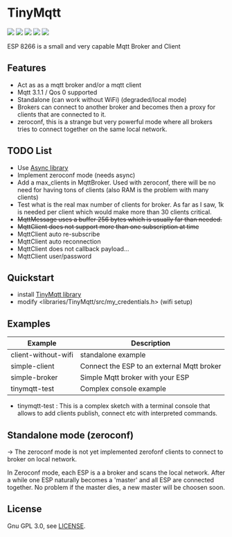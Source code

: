 # TinyMqtt

![](https://img.shields.io/github/v/release/hsaturn/TinyMqtt)
![](https://img.shields.io/github/issues/hsaturn/TinyMqtt)
![](https://img.shields.io/badge/paltform-ESP8266-green)
![](https://img.shields.io/github/license/hsaturn/TinyMqtt)
![](https://img.shields.io/badge/Mqtt-%203.1.1-yellow)

ESP 8266 is a small and very capable Mqtt Broker and Client

## Features

- Act as as a mqtt broker and/or a mqtt client
- Mqtt 3.1.1 / Qos 0 supported
- Standalone (can work without WiFi) (degraded/local mode)
- Brokers can connect to another broker and becomes then a
  proxy for clients that are connected to it.
- zeroconf, this is a strange but very powerful mode where
  all brokers tries to connect together on the same local network.

## TODO List
* Use [Async library](https://github.com/me-no-dev/ESPAsyncTCP)
* Implement zeroconf mode (needs async)
* Add a max_clients in MqttBroker. Used with zeroconf, there will be
no need for having tons of clients (also RAM is the problem with many clients)
* Test what is the real max number of clients for broker. As far as I saw, 1k is needed per client which would make more than 30 clients critical.
* ~~MqttMessage uses a buffer 256 bytes which is usually far than needed.~~
* ~~MqttClient does not support more than one subscription at time~~
* MqttClient auto re-subscribe
* MqttClient auto reconnection
* MqttClient does not callback payload...
* MqttClient user/password

## Quickstart

* install [TinyMqtt library](https://github.com/hsaturn/TinyMqtt)
* modify <libraries/TinyMqtt/src/my_credentials.h> (wifi setup)

## Examples


| Example             | Description                                |
| ---------------------------- | --------------------------------- |
| client-without-wifi | standalone example                         |
| simple-client       | Connect the ESP to an external Mqtt broker |
| simple-broker       | Simple Mqtt broker with your ESP           |
| tinymqtt-test       | Complex console example                    |

- tinymqtt-test : This is a complex sketch with a terminal console
  that allows to add clients publish, connect etc with interpreted commands.

## Standalone mode (zeroconf)
-> The zeroconf mode is not yet implemented
zerofonf clients to connect to broker on local network.

In Zeroconf mode, each ESP is a a broker and scans the local network.
After a while one ESP naturally becomes a 'master' and all ESP are connected together.
No problem if the master dies, a new master will be choosen soon.

## License
Gnu GPL 3.0, see [LICENSE](https://github.com/hsaturn/TinyMqtt/blob/main/LICENSE).
